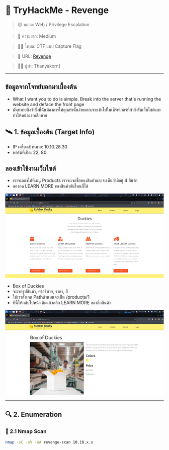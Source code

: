 # 🧠 TryHackMe - Revenge

> 🟡 หมวด: Web / Privilege Escalation
 
> 🧩 ความยาก: Medium

> 🕵️‍♂️ โหมด: CTF แบบ Capture Flag

> 🧩 URL: [Revenge](https://tryhackme.com/room/revenge)

> 👨‍💻 ผู้ทำ: Thanyakorn]



---
## ข้อมูลจากโจทย์บอกมาเบื้องต้น

- What I want you to do is simple. Break into the server that's running the website and deface the front page
- มันหมายถึงว่าสิ่งที่ฉันต้องการให้คุณทำนั้นง่ายมากเจาะเข้าไปในเซิร์ฟเวอร์ที่กำลังรันเว็บไซต์และทำให้หน้าแรกเสียหาย


## 🛰️ 1. ข้อมูลเบื้องต้น (Target Info)

- IP เครื่องเป้าหมาย: 10.10.28.30
- พอร์ตที่เปิด: 22, 80
  
## ลองเข้าใช้งานเว็บไซต์

* เราจะลองไปที่เมนู Products เราจะเจอชื่อของสินค้าและจะเห็นว่ามีอยู่ 4 สินค้า
* ลองกด LEARN MORE ของสินค้าอันไหนก็ได้
  
![Web site](images/1.png)

- Box of Duckies
- จะเจอรูปสินค้า, คำอธิบาย, ราคา, สี
- ให้เราสังเกต Pathด้านบนจะเป็น /products/1
- ทีนี้ให้กลับไปหน้าเดิมแล้วคลิก LEARN MORE ของอีกสินค้า

![Products](images/2.png)

---

## 🔍 2. Enumeration

### 🔸 2.1 Nmap Scan

```bash
nmap -sC -sV -oA revenge-scan 10.10.x.x
